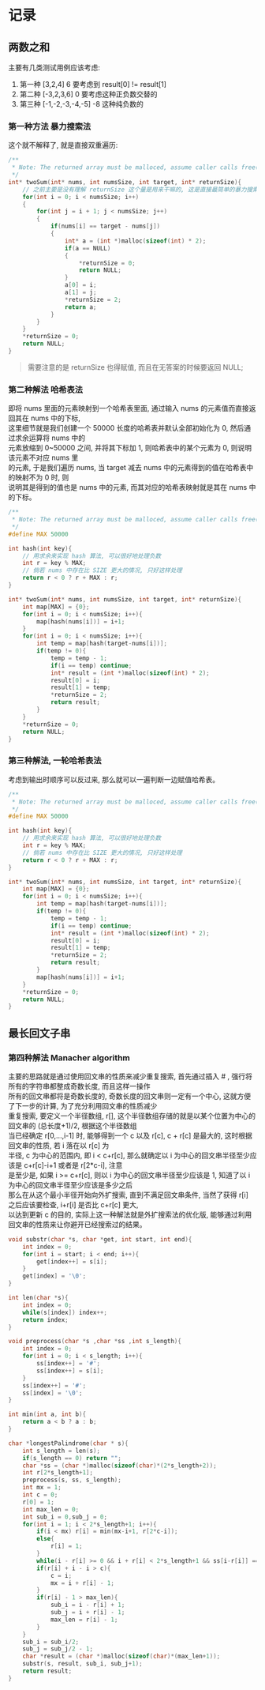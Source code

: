 # 记录

## 两数之和

主要有几类测试用例应该考虑:  
1. 第一种 [3,2,4] 6 要考虑到 result[0] != result[1]
2. 第二种 [-3,2,3,6] 0 要考虑这种正负数交替的
3. 第三种 [-1,-2,-3,-4,-5] -8 这种纯负数的

### 第一种方法 暴力搜索法

这个就不解释了, 就是直接双重遍历:

``` c
/**
 * Note: The returned array must be malloced, assume caller calls free().
 */
int* twoSum(int* nums, int numsSize, int target, int* returnSize){
    // 之前主要是没有理解 returnSize 这个量是用来干嘛的, 这是直接最简单的暴力搜索的方法啦, 唉没办法咯, 只能想到这个。
    for(int i = 0; i < numsSize; i++)
    {
        for(int j = i + 1; j < numsSize; j++)
        {
            if(nums[i] == target - nums[j])
            {
                int* a = (int *)malloc(sizeof(int) * 2);
                if(a == NULL)
                {
                    *returnSize = 0;
                    return NULL;
                }
                a[0] = i;
                a[1] = j;
                *returnSize = 2;
                return a;
            }
        }
    }
    *returnSize = 0;
    return NULL;
}
```

>需要注意的是 returnSize 也得赋值, 而且在无答案的时候要返回 NULL;  

### 第二种解法 哈希表法

即将 nums 里面的元素映射到一个哈希表里面, 通过输入 nums 的元素值而直接返回其在 nums 中的下标,  
这里细节就是我们创建一个 50000 长度的哈希表并默认全部初始化为 0, 然后通过求余运算将 nums 中的  
元素放缩到 0~50000 之间, 并将其下标加 1, 则哈希表中的某个元素为 0, 则说明该元素不对应 nums 里  
的元素, 于是我们遍历 nums, 当 target 减去 nums 中的元素得到的值在哈希表中的映射不为 0 时, 则  
说明其是得到的值也是 nums 中的元素, 而其对应的哈希表映射就是其在 nums 中的下标。

``` c
/**
 * Note: The returned array must be malloced, assume caller calls free().
 */
#define MAX 50000

int hash(int key){
    // 用求余来实现 hash 算法, 可以很好地处理负数
    int r = key % MAX;
    // 倘若 nums 中存在比 SIZE 更大的情况, 只好这样处理
    return r < 0 ? r + MAX : r;
}

int* twoSum(int* nums, int numsSize, int target, int* returnSize){
    int map[MAX] = {0};
    for(int i = 0; i < numsSize; i++){
        map[hash(nums[i])] = i+1;
    }
    for(int i = 0; i < numsSize; i++){
        int temp = map[hash(target-nums[i])];
        if(temp != 0){
            temp = temp - 1;
            if(i == temp) continue;
            int* result = (int *)malloc(sizeof(int) * 2);
            result[0] = i;
            result[1] = temp;
            *returnSize = 2;
            return result;
        }
    }
    *returnSize = 0;
    return NULL;
}
```

### 第三种解法, 一轮哈希表法

考虑到输出时顺序可以反过来, 那么就可以一遍判断一边赋值哈希表。

``` c
/**
 * Note: The returned array must be malloced, assume caller calls free().
 */
#define MAX 50000

int hash(int key){
    // 用求余来实现 hash 算法, 可以很好地处理负数
    int r = key % MAX;
    // 倘若 nums 中存在比 SIZE 更大的情况, 只好这样处理
    return r < 0 ? r + MAX : r;
}

int* twoSum(int* nums, int numsSize, int target, int* returnSize){
    int map[MAX] = {0};
    for(int i = 0; i < numsSize; i++){
        int temp = map[hash(target-nums[i])];
        if(temp != 0){
            temp = temp - 1;
            if(i == temp) continue;
            int* result = (int *)malloc(sizeof(int) * 2);
            result[0] = i;
            result[1] = temp;
            *returnSize = 2;
            return result;
        }
        map[hash(nums[i])] = i+1;
    }
    *returnSize = 0;
    return NULL;
}
```

## 最长回文子串

### 第四种解法 Manacher algorithm

主要的思路就是通过使用回文串的性质来减少重复搜索, 首先通过插入 # , 强行将所有的字符串都整成奇数长度, 而且这样一操作  
所有的回文串都将是奇数长度的, 奇数长度的回文串则一定有一个中心, 这就方便了下一步的计算, 为了充分利用回文串的性质减少  
重复搜索, 要定义一个半径数组, r[], 这个半径数组存储的就是以某个位置为中心的回文串的 (总长度+1)/2, 根据这个半径数组  
当已经确定 r[0,...,i-1] 时, 能够得到一个 c 以及 r[c], c + r[c] 是最大的, 这时根据回文串的性质, 若 i 落在以 r[c] 为  
半径, c 为中心的范围内, 即 i < c+r[c], 那么就确定以 i 为中心的回文串半径至少应该是 c+r[c]-i+1 或者是 r[2*c-i], 注意  
是至少是, 如果 i >= c+r[c], 则以 i 为中心的回文串半径至少应该是 1, 知道了以 i 为中心的回文串半径至少应该是多少之后  
那么在从这个最小半径开始向外扩搜索, 直到不满足回文串条件, 当然了获得 r[i] 之后应该要检查, i+r[i] 是否比 c+r[c] 更大,  
以达到更新 c 的目的, 实际上这一种解法就是外扩搜索法的优化版, 能够通过利用回文串的性质来让你避开已经搜索过的结果。 

``` c
void substr(char *s, char *get, int start, int end){
    int index = 0;
    for(int i = start; i < end; i++){
        get[index++] = s[i];
    }
    get[index] = '\0';
}

int len(char *s){
    int index = 0;
    while(s[index]) index++;
    return index;
}

void preprocess(char *s ,char *ss ,int s_length){
    int index = 0;
    for(int i = 0; i < s_length; i++){
        ss[index++] = '#';
        ss[index++] = s[i];
    }
    ss[index++] = '#';
    ss[index] = '\0';
}

int min(int a, int b){
    return a < b ? a : b;
}

char *longestPalindrome(char * s){
    int s_length = len(s);
    if(s_length == 0) return "";
    char *ss = (char *)malloc(sizeof(char)*(2*s_length+2));
    int r[2*s_length+1];
    preprocess(s, ss, s_length);
    int mx = 1;
    int c = 0;
    r[0] = 1;
    int max_len = 0;
    int sub_i = 0,sub_j = 0;
    for(int i = 1; i < 2*s_length+1; i++){
        if(i < mx) r[i] = min(mx-i+1, r[2*c-i]);
        else{
            r[i] = 1;
        }
        while(i - r[i] >= 0 && i + r[i] < 2*s_length+1 && ss[i-r[i]] == ss[i+r[i]]) r[i]++; 
        if(r[i] + i - i > c){
            c = i;
            mx = i + r[i] - 1;
        }
        if(r[i] - 1 > max_len){
            sub_i = i - r[i] + 1;
            sub_j = i + r[i] - 1;
            max_len = r[i] - 1;
        }
    }
    sub_i = sub_i/2;
    sub_j = sub_j/2 - 1;
    char *result = (char *)malloc(sizeof(char)*(max_len+1));
    substr(s, result, sub_i, sub_j+1);
    return result;
}
```